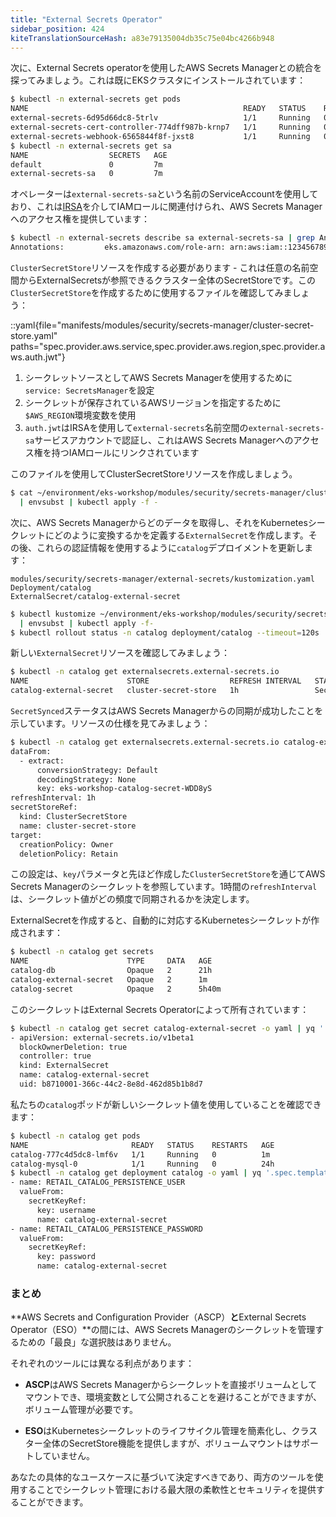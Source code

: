 ```yaml
---
title: "External Secrets Operator"
sidebar_position: 424
kiteTranslationSourceHash: a83e79135004db35c75e04bc4266b948
---
```


次に、External Secrets operatorを使用したAWS Secrets Managerとの統合を探ってみましょう。これは既にEKSクラスタにインストールされています：

```bash
$ kubectl -n external-secrets get pods
NAME                                                READY   STATUS    RESTARTS   AGE
external-secrets-6d95d66dc8-5trlv                   1/1     Running   0          7m
external-secrets-cert-controller-774dff987b-krnp7   1/1     Running   0          7m
external-secrets-webhook-6565844f8f-jxst8           1/1     Running   0          7m
$ kubectl -n external-secrets get sa
NAME                  SECRETS   AGE
default               0         7m
external-secrets-sa   0         7m
```

オペレーターは`external-secrets-sa`という名前のServiceAccountを使用しており、これは[IRSA](../../iam-roles-for-service-accounts/)を介してIAMロールに関連付けられ、AWS Secrets Managerへのアクセス権を提供しています：

```bash
$ kubectl -n external-secrets describe sa external-secrets-sa | grep Annotations
Annotations:         eks.amazonaws.com/role-arn: arn:aws:iam::1234567890:role/eks-workshop-external-secrets-sa-irsa
```

`ClusterSecretStore`リソースを作成する必要があります - これは任意の名前空間からExternalSecretsが参照できるクラスター全体のSecretStoreです。この`ClusterSecretStore`を作成するために使用するファイルを確認してみましょう：

::yaml{file="manifests/modules/security/secrets-manager/cluster-secret-store.yaml" paths="spec.provider.aws.service,spec.provider.aws.region,spec.provider.aws.auth.jwt"}

1. シークレットソースとしてAWS Secrets Managerを使用するために`service: SecretsManager`を設定
2. シークレットが保存されているAWSリージョンを指定するために`$AWS_REGION`環境変数を使用
3. `auth.jwt`はIRSAを使用して`external-secrets`名前空間の`external-secrets-sa`サービスアカウントで認証し、これはAWS Secrets Managerへのアクセス権を持つIAMロールにリンクされています

このファイルを使用してClusterSecretStoreリソースを作成しましょう。

```bash
$ cat ~/environment/eks-workshop/modules/security/secrets-manager/cluster-secret-store.yaml \
  | envsubst | kubectl apply -f -
```

次に、AWS Secrets Managerからどのデータを取得し、それをKubernetesシークレットにどのように変換するかを定義する`ExternalSecret`を作成します。その後、これらの認証情報を使用するように`catalog`デプロイメントを更新します：

```kustomization
modules/security/secrets-manager/external-secrets/kustomization.yaml
Deployment/catalog
ExternalSecret/catalog-external-secret
```

```bash
$ kubectl kustomize ~/environment/eks-workshop/modules/security/secrets-manager/external-secrets/ \
  | envsubst | kubectl apply -f-
$ kubectl rollout status -n catalog deployment/catalog --timeout=120s
```

新しい`ExternalSecret`リソースを確認してみましょう：

```bash
$ kubectl -n catalog get externalsecrets.external-secrets.io
NAME                      STORE                  REFRESH INTERVAL   STATUS         READY
catalog-external-secret   cluster-secret-store   1h                 SecretSynced   True
```

`SecretSynced`ステータスはAWS Secrets Managerからの同期が成功したことを示しています。リソースの仕様を見てみましょう：

```bash
$ kubectl -n catalog get externalsecrets.external-secrets.io catalog-external-secret -o yaml | yq '.spec'
dataFrom:
  - extract:
      conversionStrategy: Default
      decodingStrategy: None
      key: eks-workshop-catalog-secret-WDD8yS
refreshInterval: 1h
secretStoreRef:
  kind: ClusterSecretStore
  name: cluster-secret-store
target:
  creationPolicy: Owner
  deletionPolicy: Retain
```

この設定は、`key`パラメータと先ほど作成した`ClusterSecretStore`を通じてAWS Secrets Managerのシークレットを参照しています。1時間の`refreshInterval`は、シークレット値がどの頻度で同期されるかを決定します。

ExternalSecretを作成すると、自動的に対応するKubernetesシークレットが作成されます：

```bash
$ kubectl -n catalog get secrets
NAME                      TYPE     DATA   AGE
catalog-db                Opaque   2      21h
catalog-external-secret   Opaque   2      1m
catalog-secret            Opaque   2      5h40m
```

このシークレットはExternal Secrets Operatorによって所有されています：

```bash
$ kubectl -n catalog get secret catalog-external-secret -o yaml | yq '.metadata.ownerReferences'
- apiVersion: external-secrets.io/v1beta1
  blockOwnerDeletion: true
  controller: true
  kind: ExternalSecret
  name: catalog-external-secret
  uid: b8710001-366c-44c2-8e8d-462d85b1b8d7
```

私たちの`catalog`ポッドが新しいシークレット値を使用していることを確認できます：

```bash
$ kubectl -n catalog get pods
NAME                       READY   STATUS    RESTARTS   AGE
catalog-777c4d5dc8-lmf6v   1/1     Running   0          1m
catalog-mysql-0            1/1     Running   0          24h
$ kubectl -n catalog get deployment catalog -o yaml | yq '.spec.template.spec.containers[] | .env'
- name: RETAIL_CATALOG_PERSISTENCE_USER
  valueFrom:
    secretKeyRef:
      key: username
      name: catalog-external-secret
- name: RETAIL_CATALOG_PERSISTENCE_PASSWORD
  valueFrom:
    secretKeyRef:
      key: password
      name: catalog-external-secret
```

### まとめ

**AWS Secrets and Configuration Provider（ASCP）**と**External Secrets Operator（ESO）**の間には、AWS Secrets Managerのシークレットを管理するための「最良」な選択肢はありません。

それぞれのツールには異なる利点があります：

- **ASCP**はAWS Secrets Managerからシークレットを直接ボリュームとしてマウントでき、環境変数として公開されることを避けることができますが、ボリューム管理が必要です。

- **ESO**はKubernetesシークレットのライフサイクル管理を簡素化し、クラスター全体のSecretStore機能を提供しますが、ボリュームマウントはサポートしていません。

あなたの具体的なユースケースに基づいて決定すべきであり、両方のツールを使用することでシークレット管理における最大限の柔軟性とセキュリティを提供することができます。

